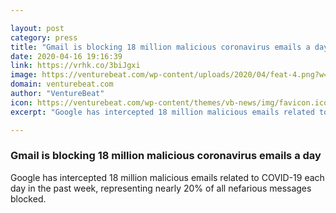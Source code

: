 ```yaml
---

layout: post
category: press
title: "Gmail is blocking 18 million malicious coronavirus emails a day"
date: 2020-04-16 19:16:39
link: https://vrhk.co/3biJgxi
image: https://venturebeat.com/wp-content/uploads/2020/04/feat-4.png?w=1200&strip=all
domain: venturebeat.com
author: "VentureBeat"
icon: https://venturebeat.com/wp-content/themes/vb-news/img/favicon.ico
excerpt: "Google has intercepted 18 million malicious emails related to COVID-19 each day in the past week, representing nearly 20% of all nefarious messages blocked."

---
```


### Gmail is blocking 18 million malicious coronavirus emails a day

Google has intercepted 18 million malicious emails related to COVID-19 each day in the past week, representing nearly 20% of all nefarious messages blocked.